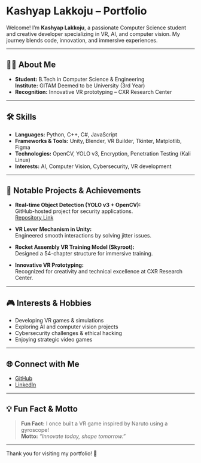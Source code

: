 # Kashyap Lakkoju – Portfolio

Welcome! I’m **Kashyap Lakkoju**, a passionate Computer Science student and creative developer specializing in VR, AI, and computer vision. My journey blends code, innovation, and immersive experiences.

---

## 👨‍🎓 About Me

- **Student:** B.Tech in Computer Science & Engineering  
  **Institute:** GITAM Deemed to be University (3rd Year)
- **Recognition:** Innovative VR prototyping – CXR Research Center

---

## 🛠️ Skills

- **Languages:** Python, C++, C#, JavaScript
- **Frameworks & Tools:** Unity, Blender, VR Builder, Tkinter, Matplotlib, Figma
- **Technologies:** OpenCV, YOLO v3, Encryption, Penetration Testing (Kali Linux)
- **Interests:** AI, Computer Vision, Cybersecurity, VR development

---

## 🚀 Notable Projects & Achievements

- **Real-time Object Detection (YOLO v3 + OpenCV):**  
  GitHub-hosted project for security applications.  
  [Repository Link](https://github.com/Kashyaplakkoju/Real-time-Object-Detection-with-OpenCV-Using-YOLO)

- **VR Lever Mechanism in Unity:**  
  Engineered smooth interactions by solving jitter issues.

- **Rocket Assembly VR Training Model (Skyroot):**  
  Designed a 54-chapter structure for immersive training.

- **Innovative VR Prototyping:**  
  Recognized for creativity and technical excellence at CXR Research Center.

---

## 🎮 Interests & Hobbies

- Developing VR games & simulations
- Exploring AI and computer vision projects
- Cybersecurity challenges & ethical hacking
- Enjoying strategic video games

---

## 🌐 Connect with Me

- [GitHub](https://github.com/Kashyaplakkoju)
- [LinkedIn](https://linkedin.com/in/lakkoju-ganapathi-kashyap)

---

## 💡 Fun Fact & Motto

> **Fun Fact:** I once built a VR game inspired by Naruto using a gyroscope!  
> **Motto:** *“Innovate today, shape tomorrow.”*

---

Thank you for visiting my portfolio! 🚀
